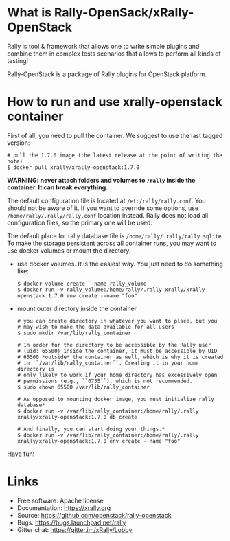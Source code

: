 # What is Rally-OpenSack/xRally-OpenStack

Rally is tool & framework that allows one to write simple plugins and combine
them in complex tests scenarios that allows to perform all kinds of testing!

Rally-OpenStack is a package of Rally plugins for OpenStack platform. 

# How to run and use xrally-openstack container

First of all, you need to pull the container. We suggest to use the last
tagged version:

    # pull the 1.7.0 image (the latest release at the point of writing the note)
    $ docker pull xrally/xrally-openstack:1.7.0

**WARNING: never attach folders and volumes to `/rally` inside the container. It can break everything.**

The default configuration file is located at `/etc/rally/rally.conf`. You
should not be aware of it. If you want to override some options, use
`/home/rally/.rally/rally.conf` location instead. Rally does not load all
configuration files, so the primary one will be used.

The default place for rally database file is `/home/rally/.rally/rally.sqlite`.
To make the storage persistent across all container runs, you may want to use
docker volumes or mount the directory.

* use docker volumes. It is the easiest way. You just need to do something like:

      $ docker volume create --name rally_volume
      $ docker run -v rally_volume:/home/rally/.rally xrally/xrally-openstack:1.7.0 env create --name "foo"

* mount outer directory inside the container

      # you can create directory in whatever you want to place, but you
      # may wish to make the data available for all users
      $ sudo mkdir /var/lib/rally_container
      
      # In order for the directory to be accessible by the Rally user
      # (uid: 65500) inside the container, it must be accessible by UID
      # 65500 *outside* the container as well, which is why it is created
      # in ``/var/lib/rally_container``. Creating it in your home directory is
      # only likely to work if your home directory has excessively open
      # permissions (e.g., ``0755``), which is not recommended.
      $ sudo chown 65500 /var/lib/rally_container

      # As opposed to mounting docker image, you must initialize rally database*
      $ docker run -v /var/lib/rally_container:/home/rally/.rally xrally/xrally-openstack:1.7.0 db create

      # And finally, you can start doing your things.*
      $ docker run -v /var/lib/rally_container:/home/rally/.rally xrally/xrally-openstack:1.7.0 env create --name "foo"

Have fun!

# Links

* Free software: Apache license
* Documentation: https://xrally.org
* Source: https://github.com/openstack/rally-openstack
* Bugs: https://bugs.launchpad.net/rally
* Gitter chat: https://gitter.im/xRally/Lobby
